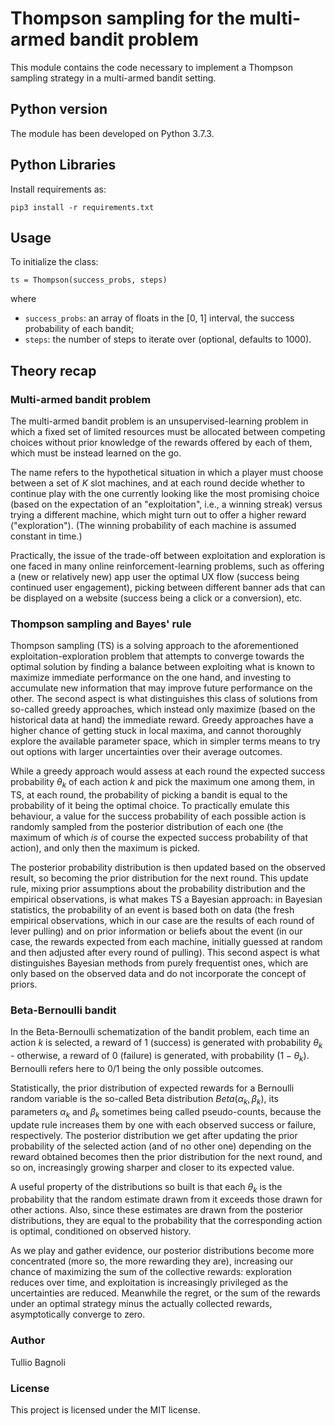 # Thompson sampling for the multi-armed bandit problem

This module contains the code necessary 
to implement a Thompson sampling strategy
in a multi-armed bandit setting.

## Python version

The module has been developed on Python 3.7.3.

## Python Libraries

Install requirements as:

    pip3 install -r requirements.txt

## Usage

To initialize the class:

    ts = Thompson(success_probs, steps)

where
* `success_probs`: an array of floats in the \[0, 1\] interval,
    the success probability of each bandit;
* `steps`: the number of steps to iterate over (optional, defaults to 1000).

## Theory recap

### Multi-armed bandit problem

The multi-armed bandit problem is an unsupervised-learning problem
in which a fixed set of limited resources
must be allocated between competing choices
without prior knowledge of the rewards offered by each of them,
which must be instead learned on the go.

The name refers to the hypothetical situation
in which a player must choose between a set of $K$ slot machines,
and at each round decide whether to continue play with the one
currently looking like the most promising choice
(based on the expectation of an "exploitation", i.e., a winning streak)
versus trying a different machine,
which might turn out to offer a higher reward ("exploration").
(The winning probability of each machine is assumed constant in time.)

Practically, the issue of the trade-off between exploitation and exploration
is one faced in many online reinforcement-learning problems,
such as offering a (new or relatively new) app user the optimal UX flow
(success being continued user engagement),
picking between different banner ads that can be displayed on a website
(success being a click or a conversion), etc.

### Thompson sampling and Bayes' rule

Thompson sampling (TS) is a solving approach to the aforementioned exploitation-exploration problem
that attempts to converge towards the optimal solution by finding a balance
between exploiting what is known to maximize immediate performance on the one hand,
and investing to accumulate new information that may improve future performance on the other.
The second aspect is what distinguishes this class of solutions from so-called
greedy approaches, which instead only maximize (based on the historical data at hand)
the immediate reward. Greedy approaches have a higher chance of getting stuck in local maxima,
and cannot thoroughly explore the available parameter space, which in simpler terms means
to try out options with larger uncertainties over their average outcomes.

While a greedy approach would assess at each round the expected success probability $\theta_k$
of each action $k$ and pick the maximum one among them,
in TS, at each round,
the probability of picking a bandit is equal to the probability of it being the optimal choice.
To practically emulate this behaviour,
a value for the success probability of each possible action is randomly sampled
from the posterior distribution of each one
(the maximum of which _is_ of course the expected success probability of that action),
and only then the maximum is picked.

The posterior probability distribution is then updated based on the observed result,
so becoming the prior distribution for the next round.
This update rule, mixing prior assumptions about the probability distribution and the empirical observations,
is what makes TS a Bayesian approach:
in Bayesian statistics, the probability of an event is based both on data
(the fresh empirical observations, which in our case are the results of each round of lever pulling)
and on prior information or beliefs about the event
(in our case, the rewards expected from each machine, 
initially guessed at random and then adjusted after every round of pulling).
This second aspect is what distinguishes Bayesian methods from purely frequentist ones,
which are only based on the observed data and do not incorporate the concept of priors.

### Beta-Bernoulli bandit

In the Beta-Bernoulli schematization of the bandit problem,
each time an action $k$ is selected,
a reward of 1 (success) is generated with probability $\theta_k$ 
\- otherwise, a reward of 0 (failure) is generated, with probability $(1 - \theta_k)$.
Bernoulli refers here to 0/1 being the only possible outcomes.

Statistically, the prior distribution of expected rewards for a Bernoulli random variable
is the so-called Beta distribution $Beta(\alpha_k, \beta_k)$,
its parameters $\alpha_k$ and $\beta_k$ sometimes being called pseudo-counts,
because the update rule increases them by one with each observed success or failure, respectively.
The posterior distribution we get after updating
the prior probability of the selected action (and of no other one)
depending on the reward obtained becomes then the prior distribution for the next round, and so on,
increasingly growing sharper and closer to its expected value.

A useful property of the distributions so built is that each $\theta_k$ is the probability
that the random estimate drawn from it exceeds those drawn for other actions.
Also, since these estimates are drawn from the posterior distributions,
they are equal to the probability that the corresponding action is optimal,
conditioned on observed history.

As we play and gather evidence, our posterior distributions become more concentrated
(more so, the more rewarding they are),
increasing our chance of maximizing the sum of the collective rewards:
exploration reduces over time, and exploitation is increasingly privileged as the uncertainties are reduced.
Meanwhile the regret, or the sum of the rewards under an optimal strategy
minus the actually collected rewards, asymptotically converge to zero.

### Author

Tullio Bagnoli

### License

This project is licensed under the MIT license.

